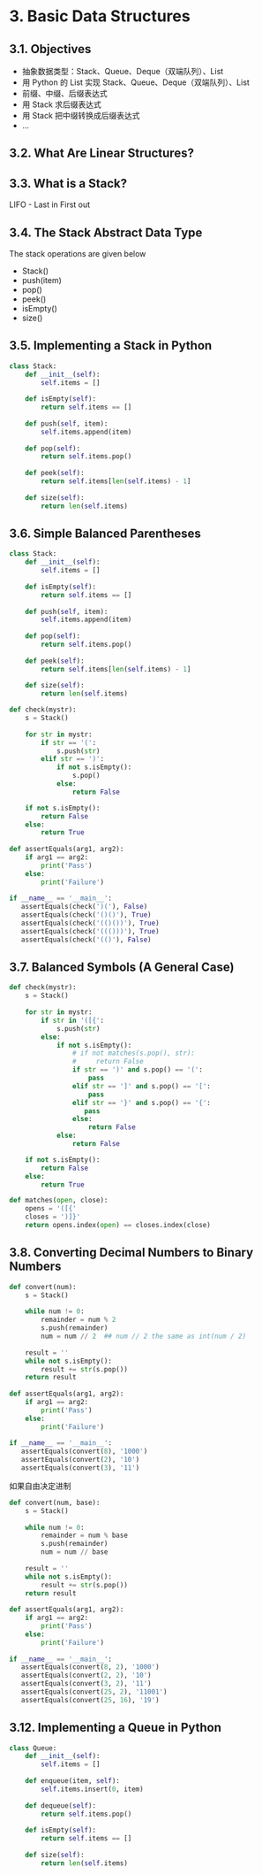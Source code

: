 # 3. Basic Data Structures

## 3.1. Objectives

* 抽象数据类型：Stack、Queue、Deque（双端队列）、List
* 用 Python 的 List 实现 Stack、Queue、Deque（双端队列）、List
* 前缀、中缀、后缀表达式
* 用 Stack 求后缀表达式
* 用 Stack 把中缀转换成后缀表达式
* ...

## 3.2. What Are Linear Structures?

## 3.3. What is a Stack?

LIFO - Last in First out

## 3.4. The Stack Abstract Data Type

The stack operations are given below

* Stack()
* push(item)
* pop()
* peek()
* isEmpty()
* size() 

## 3.5. Implementing a Stack in Python

```Python
class Stack:
    def __init__(self):
        self.items = []
    
    def isEmpty(self):
        return self.items == []
        
    def push(self, item):
        self.items.append(item)
        
    def pop(self):
        return self.items.pop()
        
    def peek(self):
        return self.items[len(self.items) - 1]
    
    def size(self):
        return len(self.items)
```

## 3.6. Simple Balanced Parentheses

```Python
class Stack:
    def __init__(self):
        self.items = []
    
    def isEmpty(self):
        return self.items == []
        
    def push(self, item):
        self.items.append(item)
        
    def pop(self):
        return self.items.pop()
        
    def peek(self):
        return self.items[len(self.items) - 1]
    
    def size(self):
        return len(self.items)

def check(mystr):
    s = Stack()
    
    for str in mystr:
        if str == '(':
            s.push(str)
        elif str == ')':
            if not s.isEmpty():
                s.pop()
            else:
                return False

    if not s.isEmpty():
        return False
    else:
        return True
        
def assertEquals(arg1, arg2):
    if arg1 == arg2:
        print('Pass')
    else:
        print('Failure')
        
if __name__ == '__main__':
   assertEquals(check(')('), False)
   assertEquals(check('()()'), True)
   assertEquals(check('(()())'), True)
   assertEquals(check('((()))'), True)
   assertEquals(check('(()'), False)
```

## 3.7. Balanced Symbols (A General Case)

```Python
def check(mystr):
    s = Stack()
    
    for str in mystr:
        if str in '([{':
            s.push(str)
        else:
            if not s.isEmpty():
                # if not matches(s.pop(), str):
                #     return False
                if str == ')' and s.pop() == '(':
                    pass
                elif str == ']' and s.pop() == '[':
                    pass
                elif str == '}' and s.pop() == '{':
                   pass
                else:
                    return False
            else:
                return False

    if not s.isEmpty():
        return False
    else:
        return True

def matches(open, close):
    opens = '([{'
    closes = ')]}'
    return opens.index(open) == closes.index(close)
```

## 3.8. Converting Decimal Numbers to Binary Numbers

```Python
def convert(num):
    s = Stack()
    
    while num != 0:
        remainder = num % 2
        s.push(remainder)
        num = num // 2  ## num // 2 the same as int(num / 2)
        
    result = ''
    while not s.isEmpty():
        result += str(s.pop())
    return result
        
def assertEquals(arg1, arg2):
    if arg1 == arg2:
        print('Pass')
    else:
        print('Failure')
        
if __name__ == '__main__':
   assertEquals(convert(8), '1000')
   assertEquals(convert(2), '10')
   assertEquals(convert(3), '11')
```

如果自由决定进制

```Python
def convert(num, base):
    s = Stack()
    
    while num != 0:
        remainder = num % base
        s.push(remainder)
        num = num // base
        
    result = ''
    while not s.isEmpty():
        result += str(s.pop())
    return result
        
def assertEquals(arg1, arg2):
    if arg1 == arg2:
        print('Pass')
    else:
        print('Failure')
        
if __name__ == '__main__':
   assertEquals(convert(8, 2), '1000')
   assertEquals(convert(2, 2), '10')
   assertEquals(convert(3, 2), '11')
   assertEquals(convert(25, 2), '11001')
   assertEquals(convert(25, 16), '19')
```   
        
## 3.12. Implementing a Queue in Python

```Python
class Queue:
    def __init__(self):
        self.items = []
        
    def enqueue(item, self):
        self.items.insert(0, item)
    
    def dequeue(self):
        return self.items.pop()
    
    def isEmpty(self):
        return self.items == []
    
    def size(self):
        return len(self.items)
```